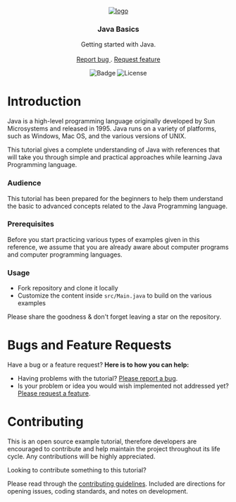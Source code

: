 <p align="center">
	<a href="https://rebrand.ly/mastering-java">
		<img src=".github/img/icons8_java_100px.png" alt="logo">
	</a>
</p>

<h3 align="center"> Java Basics </h3>

<p align="center">
    Getting started with Java.
    <br> <br>
    <a href="https://github.com/wasulabenjamin/java_basics/issues/new?template=bug_report.md"> Report bug </a> . 
    <a href="https://github.com/wasulabenjamin/java_basics/issues/new?template=feature_request.md"> Request feature </a>
</p>

<p align="center">
	<img src="https://api.codacy.com/project/badge/Grade/4d72ab90ff644be89c6c835d3ad8ef8b" alt="Badge"/>
    <img src="https://img.shields.io/github/license/wasulabenjamin/java_basics" alt="License"/>
</p>

# Introduction
Java is a high-level programming language originally developed by Sun Microsystems and released in 1995. Java runs on a 
variety of platforms, such as Windows, Mac OS, and the various versions of UNIX. 

This tutorial gives a complete understanding of Java with references that will take you through simple and practical 
approaches while learning Java Programming language.

### Audience
This tutorial has been prepared for the beginners to help them understand the basic to advanced concepts related to the 
Java Programming language.

### Prerequisites
Before you start practicing various types of examples given in this reference, we assume that you are already aware 
about computer programs and computer programming languages.

### Usage
- Fork repository and clone it locally
- Customize the content inside `src/Main.java` to build on the various examples

Please share the goodness & don't forget leaving a star on the repository.

# Bugs and Feature Requests
Have a bug or a feature request? **Here is to how you can help:** 
* Having problems with the tutorial? 
[Please report a bug](https://github.com/wasulabenjamin/java_basics/issues/new?template=bug_report.md).
* Is your problem or idea you would wish implemented not addressed yet?
[Please request a feature](https://github.com/wasulabenjamin/java_basics/issues/new?template=feature_request.md).

# Contributing
This is an open source example tutorial, therefore developers are encouraged to contribute and help maintain the project 
throughout its life cycle. Any contributions will be highly appreciated.

Looking to contribute something to this tutorial?

Please read through the 
[contributing guidelines](https://github.com/wasulabenjamin/java_basics/blob/master/.github/CONTRIBUTING.md). 
Included are directions for opening issues, coding standards, and notes on development.